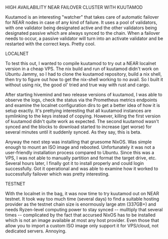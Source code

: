 HIGH AVAILABILITY NEAR FAILOVER CLUSTER WITH KUUTAMOD

Kuutamod is an interesting "watcher" that takes care of automatic failover for NEAR nodes in case of any kind of failure.  It uses a pool of validators, with one validator being designated active and the other validators being designated passive which are always synced to the chain.  When a failover needs to occur, a passive validator will turn into an activate validator and be restarted with the correct keys.  Pretty cool.

LOCALNET

To test this out, I wanted to compile kuutamod to try out a NEAR localnet version in a cheap VPS.  The nix build and run of kuutamod didn't work on Ubuntu Jammy, so I had to clone the kuutamod repository, build a nix shell, then try to figure out how to get the nix-shell working to no avail.  So I built it without using nix, the good ol' tried and true way with rust and cargo.

After starting hivemind and two release versions of kuutamod, I was able to observe the logs, check the status via the Prometheus metrics endpoints and examine the localnet configuration dirs to get a better idea of how it is setup exactly.  It's prettying interesting that all kuutamod instances are symlinking to the keys instead of copying.  However, killing the first version of 
kuutamod didn't quite work as expected.  The second kuutamod wasn't synced and the blocks to download started to increase (get worse) for several minutes until it suddenly synced.  As they say, this is beta.

Anyway the next step was installing that gruesome NixOS.  Was simple enough to mount an ISO image and rebooted.  Unfortunately it was not a user-friendly installation process compared to Ubuntu.  Since this was a VPS, I was not able to manually partition and format the target drive, etc.  Several hours later, I finally got it to install properly and could login successfully.  Got it operational and was able to examine how it worked to successfully failover which was pretty interesting.

TESTNET

With the localnet in the bag, it was now time to try kuutamod out on NEAR testnet.  It took way too much time (several days) to find a suitable hosting provider as the testnet chain size is enormously large atm (337GB+) and needs Ryzen-level computing power to stay synced -- mulltiply that several times -- complicated by the fact that accursed NixOS has to be installed which is not an image available at most any host provider.  Even those that allow you to import a custom ISO image only support it for VPS/cloud, not dedicated servers.  Annoying.

